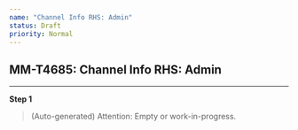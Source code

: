 ```yaml
---
name: "Channel Info RHS: Admin"
status: Draft
priority: Normal
---
```


## MM-T4685: Channel Info RHS: Admin

---

**Step 1**

> (Auto-generated) Attention: Empty or work-in-progress.
